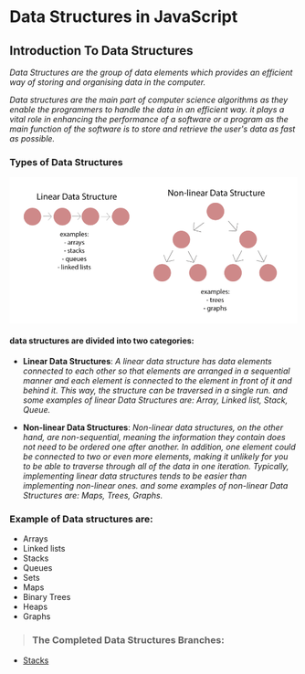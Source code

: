 # Data Structures in JavaScript

## Introduction To Data Structures

*Data Structures are the group of data elements which provides an efficient way of storing and organising data in the computer.*

*Data structures are the main part of computer science algorithms as they enable the programmers to handle the data in an efficient way. it plays a vital role in enhancing the performance of a software or a program as the main function of the software is to store and retrieve the user's data as fast as possible.*

### Types of Data Structures

![Linear Data Structure](./src/imgs/linear-non.png)

#### data structures are divided into two categories:


* **Linear Data Structures**: *A linear data structure has data elements connected to each other so that elements are arranged in a sequential manner and each element is connected to the element in front of it and behind it. This way, the structure can be traversed in a single run. and some examples of linear Data Structures are: Array, Linked list, Stack, Queue.*

* **Non-linear Data Structures**: *Non-linear data structures, on the other hand, are non-sequential, meaning the information they contain does not need to be ordered one after another. In addition, one element could be connected to two or even more elements, making it unlikely for you to be able to traverse through all of the data in one iteration. Typically, implementing linear data structures tends to be easier than implementing non-linear ones. and some examples of non-linear Data Structures are: Maps, Trees, Graphs.*

### Example of Data structures are:

* Arrays
* Linked lists
* Stacks
* Queues
* Sets
* Maps
* Binary Trees
* Heaps
* Graphs

> ### The Completed Data Structures Branches:

* [Stacks](https://github.com/sidiDev/data-structures/tree/stacks)